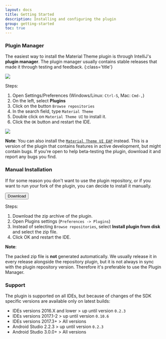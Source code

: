 ```yaml
---
layout: docs
title: Getting Started
description: Installing and configuring the plugin
group: getting-started
toc: true
---
```


### Plugin Manager

The easiest way to install the Material Theme plugin is through IntelliJ's **plugin manager**. The plugin manager
usually contains stable releases that made it through testing and feedback.
{:class='title'}

<img src="{{ site.img_folder | prepend: site.baseurl | replace: '//', '/' }}/screens/plugins.png">

Steps:
1. Open Settings/Preferences (Windows/Linux: `Ctrl-S`, Mac: `Cmd-,`)
2. On the left, select **Plugins**
3. Click on the button `Browse repositories`
4. In the search field, type `Material Theme`
5. Double click on `Material Theme UI` to install it.
6. Click the `OK` button and restart the IDE.

<img src="{{ site.img_folder | prepend: site.baseurl | replace: '//', '/' }}/screens/listplugin.png">

**Note**:
You can also install the [`Material Theme UI EAP`](https://github.com/mallowigi/material-theme-jetbrains-eap) instead.
This is a version of the plugin that contains features in active development, but might contain bugs.
If you're open to help beta-testing the plugin, download it and report any bugs you find.

### Manual Installation

If for some reason you don't want to use the plugin repository, or if you want to run your fork of the plugin, you can decide to install it manually.

<a href="https://github.com/ChrisRM/material-theme-jetbrains/archive/master.zip">
  <button class="btn">Download <icon class="fa fa-download"></icon></button>
</a>

Steps:
1. Download the zip archive of the plugin.
2. Open Plugins settings (`Preferences -> Plugins`)
3. Instead of selecting `Browse repositories`, select **Install plugin from disk** and select the zip file.
4. Click OK and restart the IDE.

**Note**:

The packed zip file is **not** generated automatically. We usually release it in every release alongside the repository plugin, but it is not always in sync
with the plugin repository version. Therefore it's preferable to use the Plugin Manager.

### Support

The plugin is supported on all IDEs, but because of changes of the SDK specific versions are available only on latest builds:

- IDEs versions 2016.X and lower > up until version `0.2.3`
- IDEs versions 2017.1-2 > up until version `0.10.6`
- IDEs versions 2017.3+ > All versions
- Android Studio 2.2.3 > up until version `0.2.3`
- Android Studio 3.0.0+ > All versions
